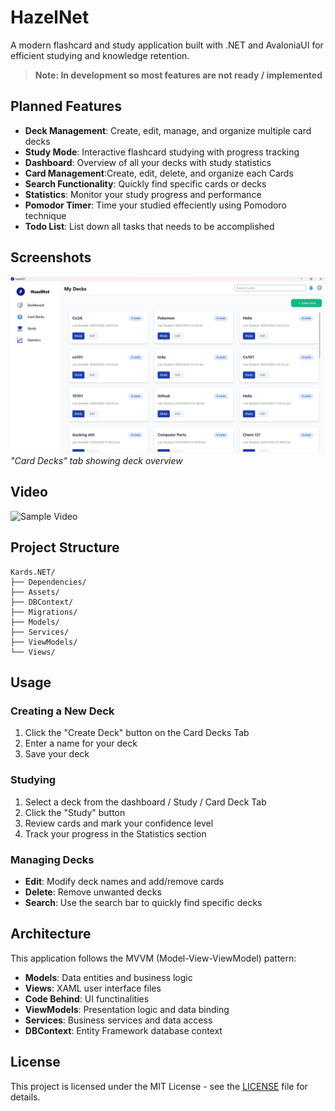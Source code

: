 # HazelNet

A modern flashcard and study application built with .NET and AvaloniaUI for efficient studying and knowledge retention.

> **Note: In development so most features are not ready / implemented**

## Planned Features

- **Deck Management**: Create, edit, manage, and organize multiple card decks
- **Study Mode**: Interactive flashcard studying with progress tracking
- **Dashboard**: Overview of all your decks with study statistics
- **Card Management**:Create, edit, delete, and organize each Cards
- **Search Functionality**: Quickly find specific cards or decks
- **Statistics**: Monitor your study progress and performance
- **Pomodor Timer**: Time your studied effeciently using Pomodoro technique
- **Todo List**: List down all tasks that needs to be accomplished

## Screenshots

![Kards.NET Dashboard](Screenshot.png)
*"Card Decks" tab showing deck overview*

## Video
![Sample Video](./video1.gif)


## Project Structure

```
Kards.NET/
├── Dependencies/
├── Assets/
├── DBContext/
├── Migrations/
├── Models/
├── Services/
├── ViewModels/
└── Views/

```




## Usage

### Creating a New Deck

1. Click the "Create Deck" button on the Card Decks Tab
2. Enter a name for your deck
3. Save your deck

### Studying

1. Select a deck from the dashboard /  Study / Card Deck Tab
2. Click the "Study" button
3. Review cards and mark your confidence level
4. Track your progress in the Statistics section

### Managing Decks

- **Edit**: Modify deck names and add/remove cards
- **Delete**: Remove unwanted decks
- **Search**: Use the search bar to quickly find specific decks

## Architecture

This application follows the MVVM (Model-View-ViewModel) pattern:

- **Models**: Data entities and business logic
- **Views**: XAML user interface files
- **Code Behind**: UI functinalities
- **ViewModels**: Presentation logic and data binding
- **Services**: Business services and data access
- **DBContext**: Entity Framework database context


## License

This project is licensed under the MIT License - see the [LICENSE](LICENSE) file for details.


